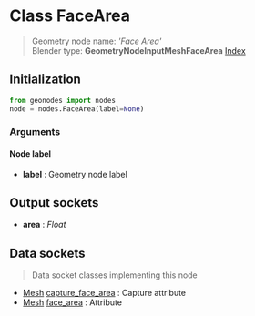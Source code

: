 
# Class FaceArea

> Geometry node name: _'Face Area'_<br>Blender type:  **GeometryNodeInputMeshFaceArea**
[Index](/docs/index.md)

## Initialization


```python
from geonodes import nodes
node = nodes.FaceArea(label=None)
```


### Arguments


#### Node label



- **label** : Geometry node label



## Output sockets



- **area** : _Float_



## Data sockets

> Data socket classes implementing this node


- [Mesh](../sockets/Mesh.md) [capture_face_area](../sockets/Mesh.md#capture_face_area) : Capture attribute
- [Mesh](../sockets/Mesh.md) [face_area](../sockets/Mesh.md#face_area) : Attribute


